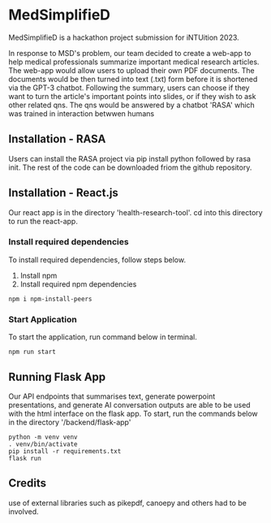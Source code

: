 # MedSimplifieD
MedSimplifieD is a hackathon project submission for iNTUition 2023.

In response to MSD's problem, our team decided to create a web-app to help medical professionals summarize important medical research articles. The web-app would allow users to upload their own PDF documents. The documents would be then turned into text (.txt) form before it is shortened via the GPT-3 chatbot. Following the summary, users can choose if they want to turn the article's important points into slides, or if they wish to ask other related qns. The qns would be answered by a chatbot 'RASA' which was trained in interaction betwwen humans

## Installation - RASA
Users can install the RASA project via pip install python followed by rasa init. The rest of the code can be downloaded friom the github repository.


## Installation - React.js
Our react app is in the directory 'health-research-tool'. cd into this directory to run the react-app. 
### Install required dependencies 
To install required dependencies, follow steps below. 
1. Install npm
2. Install required npm dependencies
``` 
npm i npm-install-peers
```

### Start Application
To start the application, run command below in terminal. 
``` 
npm run start
```

## Running Flask App
Our API endpoints that summarises text, generate powerpoint presentations, and generate AI conversation outputs are able to be used with the html interface on the flask app. 
To start, run the commands below in the directory '/backend/flask-app'
``` 
python -m venv venv
. venv/bin/activate
pip install -r requirements.txt
flask run
```


## Credits
use of external libraries such as pikepdf, canoepy and others had to be involved.
